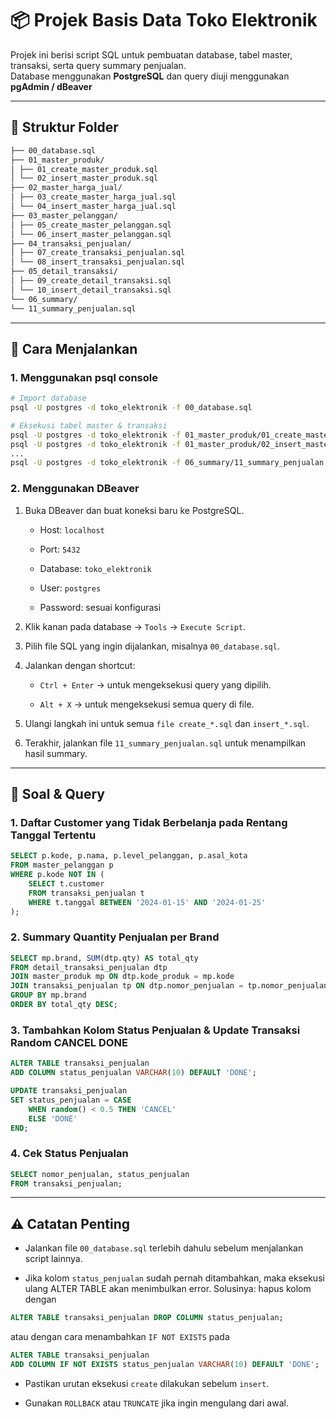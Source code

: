 # 📦 Projek Basis Data Toko Elektronik

Projek ini berisi script SQL untuk pembuatan database, tabel master, transaksi, serta query summary penjualan.  
Database menggunakan **PostgreSQL** dan query diuji menggunakan **pgAdmin / dBeaver** 

---
## 📂 Struktur Folder

```bash
├── 00_database.sql
├── 01_master_produk/
│ ├── 01_create_master_produk.sql
│ └── 02_insert_master_produk.sql
├── 02_master_harga_jual/
│ ├── 03_create_master_harga_jual.sql
│ └── 04_insert_master_harga_jual.sql
├── 03_master_pelanggan/
│ ├── 05_create_master_pelanggan.sql
│ └── 06_insert_master_pelanggan.sql
├── 04_transaksi_penjualan/
│ ├── 07_create_transaksi_penjualan.sql
│ └── 08_insert_transaksi_penjualan.sql
├── 05_detail_transaksi/
│ ├── 09_create_detail_transaksi.sql
│ └── 10_insert_detail_transaksi.sql
└── 06_summary/
└── 11_summary_penjualan.sql
```
---
## 🚀 Cara Menjalankan

### 1. Menggunakan psql console

```bash
# Import database
psql -U postgres -d toko_elektronik -f 00_database.sql

# Eksekusi tabel master & transaksi
psql -U postgres -d toko_elektronik -f 01_master_produk/01_create_master_produk.sql
psql -U postgres -d toko_elektronik -f 01_master_produk/02_insert_master_produk.sql
...
psql -U postgres -d toko_elektronik -f 06_summary/11_summary_penjualan.sql
```

### 2. Menggunakan DBeaver

1. Buka DBeaver dan buat koneksi baru ke PostgreSQL.

    - Host: `localhost`

    - Port: `5432`

    - Database: `toko_elektronik` 

    - User: `postgres`

    - Password: sesuai konfigurasi

2. Klik kanan pada database → `Tools` → `Execute Script`.

3. Pilih file SQL yang ingin dijalankan, misalnya `00_database.sql`.

4. Jalankan dengan shortcut:

    - `Ctrl + Enter` → untuk mengeksekusi query yang dipilih.

    - `Alt + X` → untuk mengeksekusi semua query di file.

5. Ulangi langkah ini untuk semua `file create_*.sql` dan `insert_*.sql`.

6. Terakhir, jalankan file `11_summary_penjualan.sql` untuk menampilkan hasil summary.

---

## 📑 Soal & Query

### 1. Daftar Customer yang Tidak Berbelanja pada Rentang Tanggal Tertentu

```sql
SELECT p.kode, p.nama, p.level_pelanggan, p.asal_kota
FROM master_pelanggan p
WHERE p.kode NOT IN (
    SELECT t.customer
    FROM transaksi_penjualan t
    WHERE t.tanggal BETWEEN '2024-01-15' AND '2024-01-25'
);
```

### 2. Summary Quantity Penjualan per Brand

```sql
SELECT mp.brand, SUM(dtp.qty) AS total_qty
FROM detail_transaksi_penjualan dtp
JOIN master_produk mp ON dtp.kode_produk = mp.kode
JOIN transaksi_penjualan tp ON dtp.nomor_penjualan = tp.nomor_penjualan
GROUP BY mp.brand
ORDER BY total_qty DESC;
```

### 3. Tambahkan Kolom Status Penjualan & Update Transaksi Random CANCEL DONE

```sql
ALTER TABLE transaksi_penjualan
ADD COLUMN status_penjualan VARCHAR(10) DEFAULT 'DONE';

UPDATE transaksi_penjualan
SET status_penjualan = CASE
    WHEN random() < 0.5 THEN 'CANCEL'
    ELSE 'DONE'
END;
```

### 4. Cek Status Penjualan

```sql
SELECT nomor_penjualan, status_penjualan
FROM transaksi_penjualan;
```

---

## ⚠️ Catatan Penting

- Jalankan file `00_database.sql` terlebih dahulu sebelum menjalankan script lainnya.

- Jika kolom `status_penjualan` sudah pernah ditambahkan, maka eksekusi ulang ALTER TABLE akan menimbulkan error. Solusinya: hapus kolom dengan

```sql
ALTER TABLE transaksi_penjualan DROP COLUMN status_penjualan;
```

atau dengan cara menambahkan `IF NOT EXISTS` pada

```sql
ALTER TABLE transaksi_penjualan
ADD COLUMN IF NOT EXISTS status_penjualan VARCHAR(10) DEFAULT 'DONE';
```

- Pastikan urutan eksekusi `create` dilakukan sebelum `insert`.

- Gunakan `ROLLBACK` atau `TRUNCATE` jika ingin mengulang dari awal.